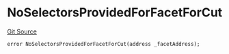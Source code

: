 # NoSelectorsProvidedForFacetForCut
[Git Source](https://github.com/thrackle-io/tron/blob/a1ed7a1196c8d6c5b62fc72c2a02c192f6b90700/src/client/token/handler/diamond/HandlerDiamondLib.sol)


```solidity
error NoSelectorsProvidedForFacetForCut(address _facetAddress);
```

